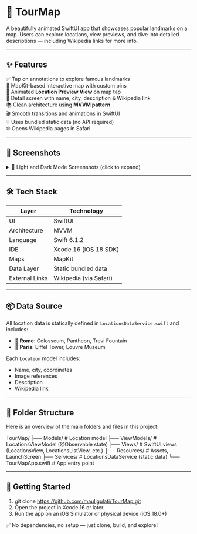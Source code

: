 # 📍 TourMap

A beautifully animated SwiftUI app that showcases popular landmarks on a map. Users can explore locations, view previews, and dive into detailed descriptions — including Wikipedia links for more info.

---

## ✨ Features

✅ Tap on annotations to explore famous landmarks  
📍 MapKit-based interactive map with custom pins  
🧭 Animated **Location Preview View** on map tap  
📄 Detail screen with name, city, description & Wikipedia link  
📚 Clean architecture using **MVVM pattern**  
🎬 Smooth transitions and animations in SwiftUI  
💡 Uses bundled static data (no API required)  
🌐 Opens Wikipedia pages in Safari

---

## 📸 Screenshots

<details>
  <summary>📸 Light and Dark Mode Screenshots (click to expand)</summary>

  <p align="center">
    <img src="https://github.com/user-attachments/assets/4325012b-80ca-423d-b49e-97e92e38a428" width="300"/><br/>
    <em>🌙 Dark Mode</em>
  </p>

  <p align="center">
    <img src="https://github.com/user-attachments/assets/6fe87bd8-7381-4f19-a2c9-402b779dcc1b" width="300"/><br/>
    <em>🌞 Light Mode</em>
  </p>

</details>

---

## 🛠️ Tech Stack

| Layer           | Technology              |
|----------------|--------------------------|
| UI             | SwiftUI                 |
| Architecture   | MVVM                    |
| Language       | Swift 6.1.2             |
| IDE            | Xcode 16 (iOS 18 SDK)   |
| Maps           | MapKit                  |
| Data Layer     | Static bundled data     |
| External Links | Wikipedia (via Safari)  |

---

## 📦 Data Source

All location data is statically defined in `LocationsDataService.swift` and includes:

- 📍 **Rome**: Colosseum, Pantheon, Trevi Fountain  
- 🗼 **Paris**: Eiffel Tower, Louvre Museum  

Each `Location` model includes:
- Name, city, coordinates  
- Image references  
- Description  
- Wikipedia link

---

## 📂 Folder Structure

Here is an overview of the main folders and files in this project:

TourMap/
├── Models/             # Location model
├── ViewModels/         # LocationsViewModel (@Observable state)
├── Views/              # SwiftUI views (LocationsView, LocationsListView, etc.)
├── Resources/          # Assets, LaunchScreen
├── Services/           # LocationsDataService (static data)
└── TourMapApp.swift    # App entry point

---

## 🚀 Getting Started

1. git clone https://github.com/mauligulati/TourMap.git  
2. Open the project in Xcode 16 or later  
3. Run the app on an iOS Simulator or physical device (iOS 18.0+)  

✅ No dependencies, no setup — just clone, build, and explore!
